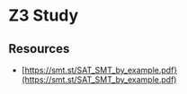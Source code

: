 # Z3 Study

## Resources
- [https://smt.st/SAT_SMT_by_example.pdf}(https://smt.st/SAT_SMT_by_example.pdf)
